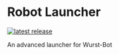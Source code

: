 # Robot Launcher
[![latest release](https://img.shields.io/github/release/Wurst-Imperium/Robot-Launcher.svg?label=latest%20release)](https://github.com/Wurst-Imperium/Robot-Launcher/releases/latest)

An advanced launcher for Wurst-Bot
